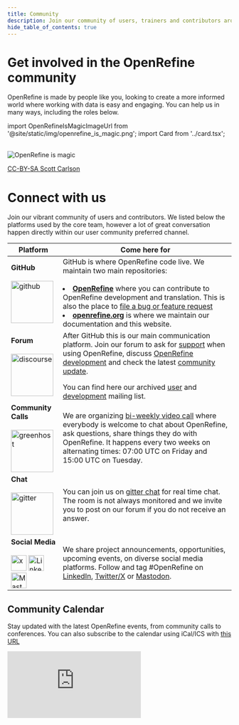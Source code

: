 ```yaml
---
title: Community
description: Join our community of users, trainers and contributors around the world.
hide_table_of_contents: true
---
```


# Get involved in the OpenRefine community

OpenRefine is made by people like you, looking to create a more informed world where working with data is easy and engaging. You can help us in many ways, including the roles below.

import OpenRefineIsMagicImageUrl from '@site/static/img/openrefine_is_magic.png';
import Card from '../card.tsx';

<div className="cardList">
  <Card href="/docs/technical-reference/code-contributions" title="Developer" description="to maintain OpenRefine or develop a new extensions"/>
  <Card href="/docs/technical-reference/introduction" title="Designer" description="to improve OpenRefine usability" />
</div>
<div className="cardList">
  <Card href="/docs/technical-reference/documentation-contributions" title="Technical Writer" description="to keep our user documentation up to date and enrich it with more example" />
  <Card href="https://hosted.weblate.org/engage/openrefine/" title="Translator" description="to translate OpenRefine interface in your language via Weblate." />
</div>
<div className="cardList">
  <Card href="https://forum.openrefine.org/c/support/12" title="OpenRefine expert" description="by answering OpenRefine-related questions in your community preferred channels (Slack, Telegram, or other form of discussion list), by monitoring social media or our forum. Help us by turn recurring bug report and feature requests and bug reports GitHub issues" />
  <Card title="Advocate & Trainer" description="by introducing OpenRefine to your community and by providing customed training based on your community workflow and dataset" />
</div>
<br />

<!-- TODO rebuild the structure of the URL for each contributor guide. Add placeholder for the new one -->

<div style={{float: 'right', textAlign: 'right'}}>
  <img src={OpenRefineIsMagicImageUrl} alt="OpenRefine is magic" id="magic"/>
  <p style={{fontSize: '0.7em'}}>
    <a href="https://commons.wikimedia.org/wiki/File:Open_Refine_is_Magic.png">CC-BY-SA Scott Carlson</a>
  </p>
</div>

# Connect with us

Join our vibrant community of users and contributors. We listed below the platforms used by the core team, however a lot of great conversation happen directly within our user community preferred channel. 


| Platform | Come here for |
| --------------- | --------------- |
| **GitHub**  <br></br> <img src="/img/logo/github.png" alt="github" height="95"/>|GitHub is where OpenRefine code live. We maintain two main repositories: <br></br> <li> **[OpenRefine](https://github.com/OpenRefine/OpenRefine)** where you can contribute to OpenRefine development and translation. This is also the place to [file a bug or feature request](https://github.com/OpenRefine/OpenRefine/issues/new/choose)</li>  <li> **[openrefine.org](https://github.com/OpenRefine/openrefine.org)** is where we maintain our documentation and this website.</li> |
 | **Forum**  <br></br> <img src="/img/logo/discourse.png" alt="discourse" height="95"/>|After GitHub this is our main communication platform. Join our forum to ask for [support](https://forum.openrefine.org/c/support/12) when using OpenRefine, discuss [OpenRefine development](https://forum.openrefine.org/c/dev/8) and check the latest [community update](https://forum.openrefine.org/c/news/13).<p></p> You can find here our archived [user](https://groups.google.com/u/2/g/openrefine) and [development](https://groups.google.com/u/2/g/openrefine-dev) mailing list.|
| **Community Calls** <br></br> <img src="/img/logo/gh-og.png" alt="greenhost" height="95"/>| We are organizing [bi-weekly video call](https://forum.openrefine.org/t/openrefine-community-meetup/1276) where everybody is welcome to chat about OpenRefine, ask questions, share things they do with OpenRefine. It happens every two weeks on alternating times:  07:00 UTC on Friday and 15:00 UTC on Tuesday. |
| **Chat**   <br></br> <img src="/img/logo/gitter.png" alt="gitter" height="95"/>|You can join us on [gitter chat](https://app.gitter.im/#/room/#OpenRefine_OpenRefine:gitter.im) for real time chat. The room is not always monitored and we invite you to post on our forum if you do not receive an answer.|
| **Social Media**  <br></br> <img src="/img/logo/x.svg" alt="x" height="35"/> <img src="/img/logo/LinkedIn.png" alt="LinkedIn" height="35"/> <img src="/img/logo/Mastodon.png" alt="Mastodon" height="35"/> | We share project announcements, opportunities, upcoming events, on diverse social media platforms. Follow and tag #OpenRefine on [LinkedIn](https://www.linkedin.com/company/openrefine/), [Twitter/X](https://twitter.com/openrefine) or [Mastodon]( https://fosstodon.org/@OpenRefine).|


## Community Calendar 

Stay updated with the latest OpenRefine events, from community calls to conferences. You can also subscribe to the calendar using iCal/ICS with [this URL](https://calendar.google.com/calendar/ical/kldtfmh7nnopd5jdod292mi8f4%40group.calendar.google.com/public/basic.ics)

<iframe 
  src="https://calendar.google.com/calendar/u/0/embed?src=kldtfmh7nnopd5jdod292mi8f4@group.calendar.google.com" 
  style={{border: 0, width: '800px', height: '600px', display: 'block', margin: '0 auto'}} 
  frameBorder="0" 
  scrolling="no">
</iframe>
